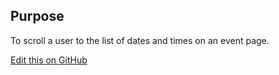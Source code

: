 ## Purpose

To scroll a user to the list of dates and times on an event page.

[Edit this on GitHub](https://github.com/wellcomecollection/wellcomecollection.org/edit/master/common/views/components/EventDatesLink/README.md)
